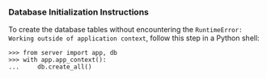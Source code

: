 ### Database Initialization Instructions

To create the database tables without encountering the `RuntimeError: Working outside of application context`, follow this step in a Python shell:

```
>>> from server import app, db
>>> with app.app_context():
...     db.create_all()
```